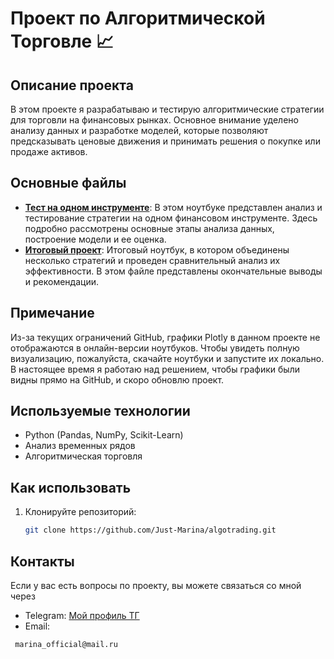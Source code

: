 # Проект по Алгоритмической Торговле 📈

## Описание проекта
В этом проекте я разрабатываю и тестирую алгоритмические стратегии для торговли на финансовых рынках. Основное внимание уделено анализу данных и разработке моделей, которые позволяют предсказывать ценовые движения и принимать решения о покупке или продаже активов.

## Основные файлы
- **[Тест на одном инструменте](https://github.com/Just-Marina/algotrading/blob/main/%D0%A2%D0%B5%D1%81%D1%82%20%D0%BD%D0%B0%20%D0%BE%D0%B4%D0%BD%D0%BE%D0%BC%20%D0%B8%D0%BD%D1%81%D1%82%D1%80%D1%83%D0%BC%D0%B5%D0%BD%D1%82%D0%B5.ipynb)**: В этом ноутбуке представлен анализ и тестирование стратегии на одном финансовом инструменте. Здесь подробно рассмотрены основные этапы анализа данных, построение модели и ее оценка.
- **[Итоговый проект](https://github.com/Just-Marina/algotrading/blob/main/%D0%98%D1%82%D0%BE%D0%B3%D0%BE%D0%B2%D1%8B%D0%B9%20%D0%BF%D1%80%D0%BE%D0%B5%D0%BA%D1%82.ipynb)**: Итоговый ноутбук, в котором объединены несколько стратегий и проведен сравнительный анализ их эффективности. В этом файле представлены окончательные выводы и рекомендации.

## Примечание
Из-за текущих ограничений GitHub, графики Plotly в данном проекте не отображаются в онлайн-версии ноутбуков. Чтобы увидеть полную визуализацию, пожалуйста, скачайте ноутбуки и запустите их локально. В настоящее время я работаю над решением, чтобы графики были видны прямо на GitHub, и скоро обновлю проект.

## Используемые технологии
- Python (Pandas, NumPy, Scikit-Learn)
- Анализ временных рядов
- Алгоритмическая торговля

## Как использовать
1. Клонируйте репозиторий:
   ```bash
   git clone https://github.com/Just-Marina/algotrading.git

## Контакты
Если у вас есть вопросы по проекту, вы можете связаться со мной через 
- Telegram: [Мой профиль ТГ](https://t.me/mari_shi11)
- Email:
 ```bash
  marina_official@mail.ru

